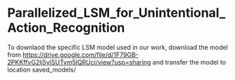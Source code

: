 # Parallelized_LSM_for_Unintentional_Action_Recognition

To downlaod the specific LSM model used in our work, download the model from https://drive.google.com/file/d/1F79GB-2PKKffvG2Ij5ylSUTvm5lQRUci/view?usp=sharing and transfer the model to location saved_models/

